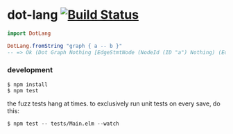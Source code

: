 # dot-lang [![Build Status](https://travis-ci.org/brandly/elm-dot-lang.svg?branch=master)](https://travis-ci.org/brandly/elm-dot-lang)

```elm
import DotLang

DotLang.fromString "graph { a -- b }"
-- => Ok (Dot Graph Nothing [EdgeStmtNode (NodeId (ID "a") Nothing) (EdgeNode (NodeId (ID "b") Nothing)) [] []])
```

### development

```
$ npm install
$ npm test
```

the fuzz tests hang at times. to exclusively run unit tests on every save, do this:

```
$ npm test -- tests/Main.elm --watch
```
